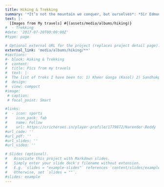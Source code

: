```yaml
---
title: Hiking & Trekking
summary: '*It’s not the mountain we conquer, but ourselves*: *Sir Edmund Hillary* ...  <be> The demands of life often prevent me from pursuing my soul-nourishing passion as much as I would like. With daily responsibilities keeping me busy, my hiking boots often sit unused, craving the rugged terrain they are meant to tread. But in those rare moments amidst the mountains, the joy is incomparable, like reuniting with a dear old friend' 
text: |-
  [Images from My travels] #{(assets/media/albums/hiking)}
#  - Trekking
#date: '2017-07-20T00:00:00Z'
#type: page

# Optional external URL for the project (replaces project detail page).
external_link: 'media/albums/hiking/**'
#sections:
#- block: Hiking & Trekking
#  content:
#  title: Pics from my travels
#  text: |-
#  The list of treks I have been to: 1) Kheer Ganga (Kasol) 2) Sandhakphu (West Bengal) 3) KedarKanta (Uttarakhand)  <br> {<gallery #album="hiking">}
#  design:
#  view: compact
#image:
 # caption: 
 # focal_point: Smart

#links:
#  - icon: sports
#    icon_pack: fab
#    name: Follow
#    url: https://cricheroes.in/player-profile/1779872/Narender-Reddy
#url_code: ''
#url_pdf: ''
#url_slides: ''
#url_video: ''

# Slides (optional).
#   Associate this project with Markdown slides.
#   Simply enter your slide deck's filename without extension.
#   E.g. `slides = "example-slides"` references `content/slides/example-slides.md`.
#   Otherwise, set `slides = ""`.
#slides: example
---
```

